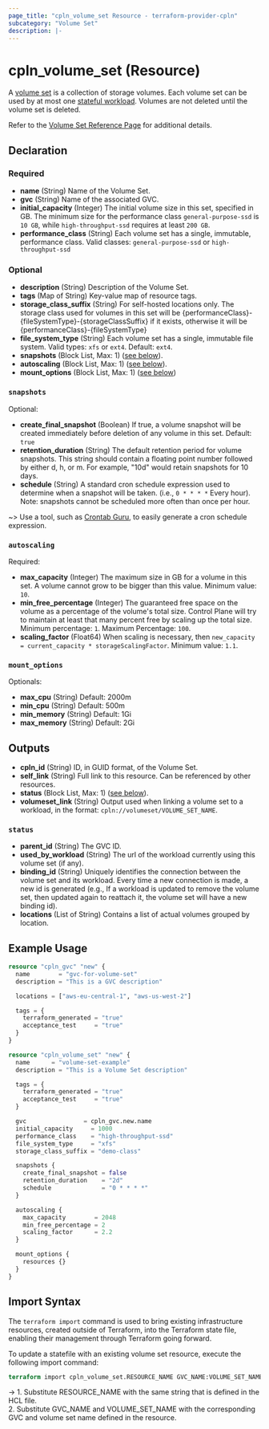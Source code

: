 ```yaml
---
page_title: "cpln_volume_set Resource - terraform-provider-cpln"
subcategory: "Volume Set"
description: |-
---
```


# cpln_volume_set (Resource)

A [volume set](https://docs.controlplane.com/reference/volumeset) is a collection of storage volumes. Each volume set can be used by at most one [stateful workload](https://docs.controlplane.com/reference/workload#stateful). Volumes are not deleted until the volume set is deleted.

Refer to the [Volume Set Reference Page](https://docs.controlplane.com/reference/volumeset) for additional details.

## Declaration

### Required

- **name** (String) Name of the Volume Set.
- **gvc** (String) Name of the associated GVC.
- **initial_capacity** (Integer) The initial volume size in this set, specified in GB. The minimum size for the performance class `general-purpose-ssd` is `10 GB`, while `high-throughput-ssd` requires at least `200 GB`.
- **performance_class** (String) Each volume set has a single, immutable, performance class. Valid classes: `general-purpose-ssd` or `high-throughput-ssd`

### Optional

- **description** (String) Description of the Volume Set.
- **tags** (Map of String) Key-value map of resource tags.
- **storage_class_suffix** (String) For self-hosted locations only. The storage class used for volumes in this set will be {performanceClass}-{fileSystemType}-{storageClassSuffix} if it exists, otherwise it will be {performanceClass}-{fileSystemType}
- **file_system_type** (String) Each volume set has a single, immutable file system. Valid types: `xfs` or `ext4`. Default: `ext4`.
- **snapshots** (Block List, Max: 1) ([see below](#nestedblock--snapshots)).
- **autoscaling** (Block List, Max: 1) ([see below](#nestedblock--autoscaling)).
- **mount_options** (Block List, Max: 1) ([see below](#nestedblock--mount_options))

<a id="nestedblock--snapshots"></a>

### `snapshots`

Optional:

- **create_final_snapshot** (Boolean) If true, a volume snapshot will be created immediately before deletion of any volume in this set. Default: `true`
- **retention_duration** (String) The default retention period for volume snapshots. This string should contain a floating point number followed by either d, h, or m. For example, "10d" would retain snapshots for 10 days.
- **schedule** (String) A standard cron schedule expression used to determine when a snapshot will be taken. (i.e., `0 * * * *` Every hour). Note: snapshots cannot be scheduled more often than once per hour.

~> Use a tool, such as [Crontab Guru](https://crontab.guru/), to easily generate a cron schedule expression.

<a id="nestedblock--autoscaling"></a>

### `autoscaling`

Required:

- **max_capacity** (Integer) The maximum size in GB for a volume in this set. A volume cannot grow to be bigger than this value. Minimum value: `10`.
- **min_free_percentage** (Integer) The guaranteed free space on the volume as a percentage of the volume's total size. Control Plane will try to maintain at least that many percent free by scaling up the total size. Minimum percentage: `1`. Maximum Percentage: `100`.
- **scaling_factor** (Float64) When scaling is necessary, then `new_capacity = current_capacity * storageScalingFactor`. Minimum value: `1.1`.

<a id="nestedblock--mount_options"></a>

### `mount_options`

Optionals:

- **max_cpu** (String) Default: 2000m
- **min_cpu** (String) Default: 500m
- **min_memory** (String) Default: 1Gi
- **max_memory** (String) Default: 2Gi

## Outputs

- **cpln_id** (String) ID, in GUID format, of the Volume Set.
- **self_link** (String) Full link to this resource. Can be referenced by other resources.
- **status** (Block List, Max: 1) ([see below](#nestedblock--status)).
- **volumeset_link** (String) Output used when linking a volume set to a workload, in the format: `cpln://volumeset/VOLUME_SET_NAME`.

<a id="nestedblock--status"></a>

### `status`

- **parent_id** (String) The GVC ID.
- **used_by_workload** (String) The url of the workload currently using this volume set (if any).
- **binding_id** (String) Uniquely identifies the connection between the volume set and its workload. Every time a new connection is made, a new id is generated (e.g., If a workload is updated to remove the volume set, then updated again to reattach it, the volume set will have a new binding id).
- **locations** (List of String) Contains a list of actual volumes grouped by location.

## Example Usage

```terraform
resource "cpln_gvc" "new" {
  name        = "gvc-for-volume-set"
  description = "This is a GVC description"

  locations = ["aws-eu-central-1", "aws-us-west-2"]

  tags = {
    terraform_generated = "true"
    acceptance_test     = "true"
  }
}

resource "cpln_volume_set" "new" {
  name 		= "volume-set-example"
  description = "This is a Volume Set description"

  tags = {
    terraform_generated = "true"
    acceptance_test     = "true"
  }

  gvc 			     = cpln_gvc.new.name
  initial_capacity     = 1000
  performance_class    = "high-throughput-ssd"
  file_system_type     = "xfs"
  storage_class_suffix = "demo-class"

  snapshots {
    create_final_snapshot = false
    retention_duration    = "2d"
    schedule              = "0 * * * *"
  }

  autoscaling {
    max_capacity        = 2048
    min_free_percentage = 2
    scaling_factor      = 2.2
  }

  mount_options {
    resources {}
  }
}
```

## Import Syntax

The `terraform import` command is used to bring existing infrastructure resources, created outside of Terraform, into the Terraform state file, enabling their management through Terraform going forward.

To update a statefile with an existing volume set resource, execute the following import command:

```terraform
terraform import cpln_volume_set.RESOURCE_NAME GVC_NAME:VOLUME_SET_NAME
```

-> 1. Substitute RESOURCE_NAME with the same string that is defined in the HCL file.<br/>2. Substitute GVC_NAME and VOLUME_SET_NAME with the corresponding GVC and volume set name defined in the resource.
